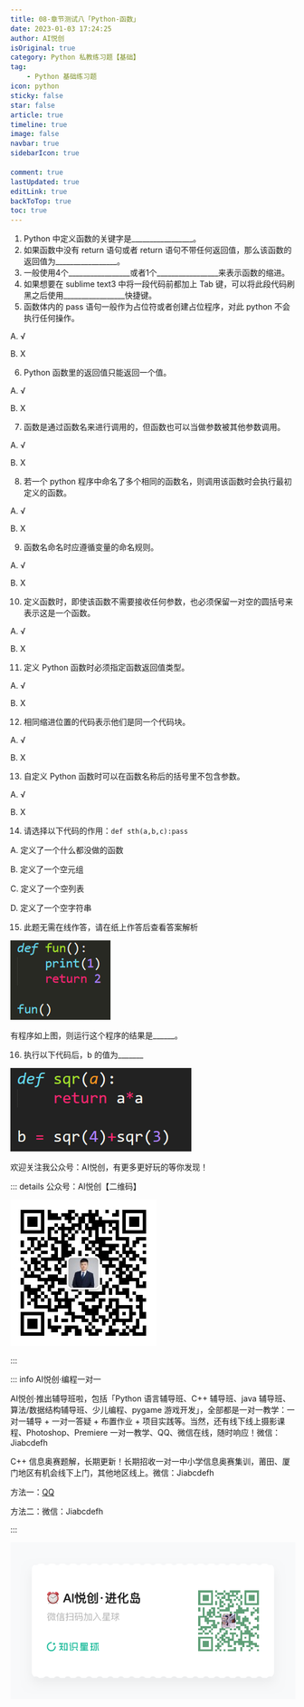 ```yaml
---
title: 08-章节测试八「Python-函数」
date: 2023-01-03 17:24:25
author: AI悦创
isOriginal: true
category: Python 私教练习题【基础】
tag:
    - Python 基础练习题
icon: python
sticky: false
star: false
article: true
timeline: true
image: false
navbar: true
sidebarIcon: true

comment: true
lastUpdated: true
editLink: true
backToTop: true
toc: true
---
```


1. Python 中定义函数的关键字是_________________。
2. 如果函数中没有 return 语句或者 return 语句不带任何返回值，那么该函数的返回值为_________________。
3. 一般使用4个_________________或者1个_________________来表示函数的缩进。
4. 如果想要在 sublime text3 中将一段代码前都加上 Tab 键，可以将此段代码刷黑之后使用_________________快捷键。
5. 函数体内的 pass 语句一般作为占位符或者创建占位程序，对此 python 不会执行任何操作。

A. √

B. X

6. Python 函数里的返回值只能返回一个值。

A. √

B. X

7. 函数是通过函数名来进行调用的，但函数也可以当做参数被其他参数调用。

A. √

B. X

8. 若一个 python 程序中命名了多个相同的函数名，则调用该函数时会执行最初定义的函数。

A. √

B. X

9. 函数名命名时应遵循变量的命名规则。

A. √

B. X

10. 定义函数时，即使该函数不需要接收任何参数，也必须保留一对空的圆括号来表示这是一个函数。

A. √

B. X

11. 定义 Python 函数时必须指定函数返回值类型。

A. √

B. X

12. 相同缩进位置的代码表示他们是同一个代码块。

A. √

B. X

13. 自定义 Python 函数时可以在函数名称后的括号里不包含参数。

A. √

B. X

14. 请选择以下代码的作用：`def sth(a,b,c):pass`

A. 定义了一个什么都没做的函数

B. 定义了一个空元组

C. 定义了一个空列表

D. 定义了一个空字符串

15. 此题无需在线作答，请在纸上作答后查看答案解析

![right](./q8.assets/1af7c9a2bc8d2b8ec3821d4828c2842b.png)

有程序如上图，则运行这个程序的结果是______。

16. 执行以下代码后，b 的值为_______

![right](./q8.assets/c6ea7c91dacf5df939e743e0078546fa.png)

欢迎关注我公众号：AI悦创，有更多更好玩的等你发现！

::: details 公众号：AI悦创【二维码】

![](/gzh.jpg)

:::

::: info AI悦创·编程一对一

AI悦创·推出辅导班啦，包括「Python 语言辅导班、C++ 辅导班、java 辅导班、算法/数据结构辅导班、少儿编程、pygame 游戏开发」，全部都是一对一教学：一对一辅导 + 一对一答疑 + 布置作业 + 项目实践等。当然，还有线下线上摄影课程、Photoshop、Premiere 一对一教学、QQ、微信在线，随时响应！微信：Jiabcdefh

C++ 信息奥赛题解，长期更新！长期招收一对一中小学信息奥赛集训，莆田、厦门地区有机会线下上门，其他地区线上。微信：Jiabcdefh

方法一：[QQ](http://wpa.qq.com/msgrd?v=3&uin=1432803776&site=qq&menu=yes)

方法二：微信：Jiabcdefh

:::

![](/zsxq.jpg)